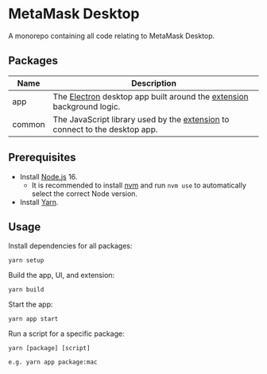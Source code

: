 # MetaMask Desktop

A monorepo containing all code relating to MetaMask Desktop.

## Packages

| Name | Description
| --- | --- |
| app | The [Electron](https://www.electronjs.org/docs/latest) desktop app built around the [extension](packages/app/submodules/extension/README.md) background logic. |
| common | The JavaScript library used by the [extension](https://github.com/MetaMask/metamask-extension) to connect to the desktop app. |

## Prerequisites

- Install [Node.js](https://nodejs.org) 16.
  - It is recommended to install [nvm](https://github.com/creationix/nvm#installation) and run `nvm use` to automatically select the correct Node version.
- Install [Yarn](https://yarnpkg.com/en/docs/install).

## Usage

Install dependencies for all packages:
```
yarn setup
```

Build the app, UI, and extension:
```
yarn build
```

Start the app:
```
yarn app start
```
  
Run a script for a specific package:
```
yarn [package] [script]

e.g. yarn app package:mac
```
